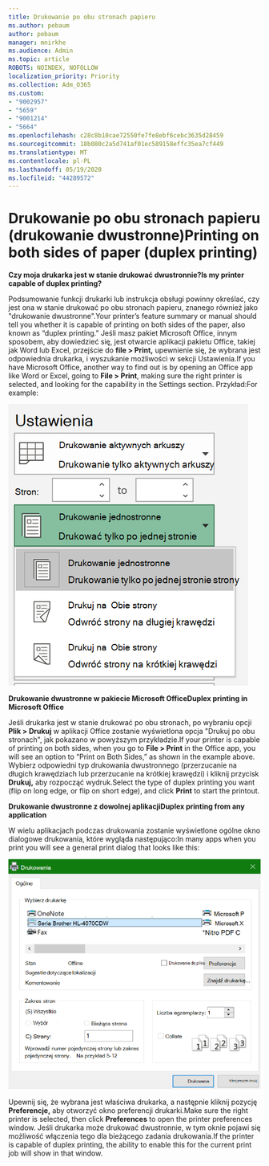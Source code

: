 ```yaml
---
title: Drukowanie po obu stronach papieru
ms.author: pebaum
author: pebaum
manager: mnirkhe
ms.audience: Admin
ms.topic: article
ROBOTS: NOINDEX, NOFOLLOW
localization_priority: Priority
ms.collection: Adm_O365
ms.custom:
- "9002957"
- "5659"
- "9001214"
- "5664"
ms.openlocfilehash: c28c8b10cae72550fe7fe8ebf6cebc3635d28459
ms.sourcegitcommit: 18b080c2a5d741af01ec589158effc35ea7cf449
ms.translationtype: MT
ms.contentlocale: pl-PL
ms.lasthandoff: 05/19/2020
ms.locfileid: "44289572"
---
```

# <a name="printing-on-both-sides-of-paper-duplex-printing"></a><span data-ttu-id="e1ab4-102">Drukowanie po obu stronach papieru (drukowanie dwustronne)</span><span class="sxs-lookup"><span data-stu-id="e1ab4-102">Printing on both sides of paper (duplex printing)</span></span>

<span data-ttu-id="e1ab4-103">**Czy moja drukarka jest w stanie drukować dwustronnie?**</span><span class="sxs-lookup"><span data-stu-id="e1ab4-103">**Is my printer capable of duplex printing?**</span></span>

<span data-ttu-id="e1ab4-104">Podsumowanie funkcji drukarki lub instrukcja obsługi powinny określać, czy jest ona w stanie drukować po obu stronach papieru, znanego również jako "drukowanie dwustronne".</span><span class="sxs-lookup"><span data-stu-id="e1ab4-104">Your printer’s feature summary or manual should tell you whether it is capable of printing on both sides of the paper, also known as “duplex printing.”</span></span> <span data-ttu-id="e1ab4-105">Jeśli masz pakiet Microsoft Office, innym sposobem, aby dowiedzieć się, jest otwarcie aplikacji pakietu Office, takiej jak Word lub Excel, przejście do **file > Print,** upewnienie się, że wybrana jest odpowiednia drukarka, i wyszukanie możliwości w sekcji Ustawienia.</span><span class="sxs-lookup"><span data-stu-id="e1ab4-105">If you have Microsoft Office, another way to find out is by opening an Office app like Word or Excel, going to **File > Print**, making sure the right printer is selected, and looking for the capability in the Settings section.</span></span> <span data-ttu-id="e1ab4-106">Przykład:</span><span class="sxs-lookup"><span data-stu-id="e1ab4-106">For example:</span></span> 

![Ustawienia drukarki](media/print-settings.png)

<span data-ttu-id="e1ab4-108">**Drukowanie dwustronne w pakiecie Microsoft Office**</span><span class="sxs-lookup"><span data-stu-id="e1ab4-108">**Duplex printing in Microsoft Office**</span></span>

<span data-ttu-id="e1ab4-109">Jeśli drukarka jest w stanie drukować po obu stronach, po wybraniu opcji **Plik > Drukuj** w aplikacji Office zostanie wyświetlona opcja "Drukuj po obu stronach", jak pokazano w powyższym przykładzie.</span><span class="sxs-lookup"><span data-stu-id="e1ab4-109">If your printer is capable of printing on both sides, when you go to **File > Print** in the Office app, you will see an option to “Print on Both Sides,” as shown in the example above.</span></span>  <span data-ttu-id="e1ab4-110">Wybierz odpowiedni typ drukowania dwustronnego (przerzucanie na długich krawędziach lub przerzucanie na krótkiej krawędzi) i kliknij przycisk **Drukuj,** aby rozpocząć wydruk.</span><span class="sxs-lookup"><span data-stu-id="e1ab4-110">Select the type of duplex printing you want (flip on long edge, or flip on short edge), and click **Print** to start the printout.</span></span>

<span data-ttu-id="e1ab4-111">**Drukowanie dwustronne z dowolnej aplikacji**</span><span class="sxs-lookup"><span data-stu-id="e1ab4-111">**Duplex printing from any application**</span></span>

<span data-ttu-id="e1ab4-112">W wielu aplikacjach podczas drukowania zostanie wyświetlone ogólne okno dialogowe drukowania, które wygląda następująco:</span><span class="sxs-lookup"><span data-stu-id="e1ab4-112">In many apps when you print you will see a general print dialog that looks like this:</span></span> 

![Okno dialogowe Drukowanie](media/print-dialog.png)

<span data-ttu-id="e1ab4-114">Upewnij się, że wybrana jest właściwa drukarka, a następnie kliknij pozycję **Preferencje,** aby otworzyć okno preferencji drukarki.</span><span class="sxs-lookup"><span data-stu-id="e1ab4-114">Make sure the right printer is selected, then click **Preferences** to open the printer preferences window.</span></span> <span data-ttu-id="e1ab4-115">Jeśli drukarka może drukować dwustronnie, w tym oknie pojawi się możliwość włączenia tego dla bieżącego zadania drukowania.</span><span class="sxs-lookup"><span data-stu-id="e1ab4-115">If the printer is capable of duplex printing, the ability to enable this for the current print job will show in that window.</span></span>
